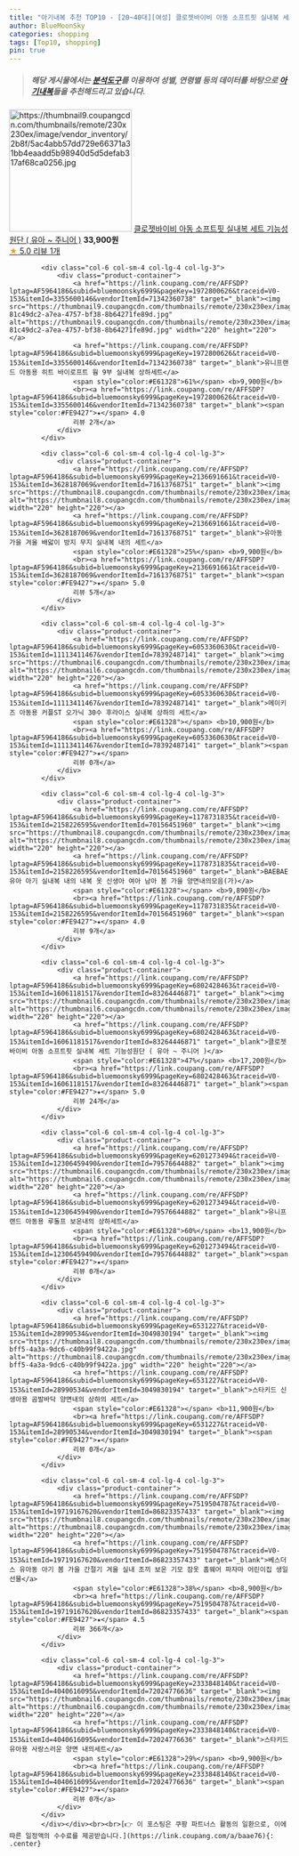 ```yaml
---
title: "아기내복 추천 TOP10 - [20~40대][여성] 클로젯바이비 아동 소프트핏 실내복 세트 기능성원단 ( 유아 ~ 주니어 )"
author: BlueMoonSky
categories: shopping
tags: [Top10, shopping]
pin: true
---
```


> ##### 해당 게시물에서는 [**분석도구**](https://itemscout.io/)를 이용하여 **성별**, **연령별** 등의 데이터를 바탕으로 [**아기내복**](https://link.coupang.com/a/baae76)들을 추천해드리고 있습니다.
<div class="container"><div class="row">
            <div class="col-6 col-sm-4 col-lg-4 col-lg-3">
                <div class="product-container">
                    <a href="https://link.coupang.com/re/AFFSDP?lptag=AF5964186&subid=bluemoonsky6999&pageKey=6802428463&traceid=V0-153&itemId=20405431364&vendorItemId=87487674657" target="_blank"><img src="https://thumbnail9.coupangcdn.com/thumbnails/remote/230x230ex/image/vendor_inventory/2b8f/5ac4abb57dd729e66371a31bb4eaadd5b98940d5d5defab317af68ca0256.jpg" alt="https://thumbnail9.coupangcdn.com/thumbnails/remote/230x230ex/image/vendor_inventory/2b8f/5ac4abb57dd729e66371a31bb4eaadd5b98940d5d5defab317af68ca0256.jpg" width="220" height="220"></a>
                    <a href="https://link.coupang.com/re/AFFSDP?lptag=AF5964186&subid=bluemoonsky6999&pageKey=6802428463&traceid=V0-153&itemId=20405431364&vendorItemId=87487674657" target="_blank">클로젯바이비 아동 소프트핏 실내복 세트 기능성원단 ( 유아 ~ 주니어 )</a>
                    <span style="color:#E61328"></span> <b>33,900원</b>
                    <br><a href="https://link.coupang.com/re/AFFSDP?lptag=AF5964186&subid=bluemoonsky6999&pageKey=6802428463&traceid=V0-153&itemId=20405431364&vendorItemId=87487674657" target="_blank"><span style="color:#FE9427">★</span> 5.0
                    리뷰 1개</a>
                </div>
            </div>
            
            <div class="col-6 col-sm-4 col-lg-4 col-lg-3">
                <div class="product-container">
                    <a href="https://link.coupang.com/re/AFFSDP?lptag=AF5964186&subid=bluemoonsky6999&pageKey=1972800626&traceid=V0-153&itemId=3355600146&vendorItemId=71342360738" target="_blank"><img src="https://thumbnail9.coupangcdn.com/thumbnails/remote/230x230ex/image/retail/images/7784194567861330-81c49dc2-a7ea-4757-bf38-8b64271fe89d.jpg" alt="https://thumbnail9.coupangcdn.com/thumbnails/remote/230x230ex/image/retail/images/7784194567861330-81c49dc2-a7ea-4757-bf38-8b64271fe89d.jpg" width="220" height="220"></a>
                    <a href="https://link.coupang.com/re/AFFSDP?lptag=AF5964186&subid=bluemoonsky6999&pageKey=1972800626&traceid=V0-153&itemId=3355600146&vendorItemId=71342360738" target="_blank">유니프랜드 아동용 히트 바이로프트 웜 9부 실내복 상하세트</a>
                    <span style="color:#E61328">61%</span> <b>9,900원</b>
                    <br><a href="https://link.coupang.com/re/AFFSDP?lptag=AF5964186&subid=bluemoonsky6999&pageKey=1972800626&traceid=V0-153&itemId=3355600146&vendorItemId=71342360738" target="_blank"><span style="color:#FE9427">★</span> 4.0
                    리뷰 2개</a>
                </div>
            </div>
            
            <div class="col-6 col-sm-4 col-lg-4 col-lg-3">
                <div class="product-container">
                    <a href="https://link.coupang.com/re/AFFSDP?lptag=AF5964186&subid=bluemoonsky6999&pageKey=2136691661&traceid=V0-153&itemId=3628187069&vendorItemId=71613768751" target="_blank"><img src="https://thumbnail8.coupangcdn.com/thumbnails/remote/230x230ex/image/vendor_inventory/9645/2071c39ae8510475667def553005ddf7a563e9e5fdf51ed23aa104bdb545.jpg" alt="https://thumbnail8.coupangcdn.com/thumbnails/remote/230x230ex/image/vendor_inventory/9645/2071c39ae8510475667def553005ddf7a563e9e5fdf51ed23aa104bdb545.jpg" width="220" height="220"></a>
                    <a href="https://link.coupang.com/re/AFFSDP?lptag=AF5964186&subid=bluemoonsky6999&pageKey=2136691661&traceid=V0-153&itemId=3628187069&vendorItemId=71613768751" target="_blank">유아동 가을 겨울 배앓이 방지 무지 실내복 내의 세트</a>
                    <span style="color:#E61328">25%</span> <b>9,900원</b>
                    <br><a href="https://link.coupang.com/re/AFFSDP?lptag=AF5964186&subid=bluemoonsky6999&pageKey=2136691661&traceid=V0-153&itemId=3628187069&vendorItemId=71613768751" target="_blank"><span style="color:#FE9427">★</span> 5.0
                    리뷰 5개</a>
                </div>
            </div>
            
            <div class="col-6 col-sm-4 col-lg-4 col-lg-3">
                <div class="product-container">
                    <a href="https://link.coupang.com/re/AFFSDP?lptag=AF5964186&subid=bluemoonsky6999&pageKey=6053360630&traceid=V0-153&itemId=11113411467&vendorItemId=78392487141" target="_blank"><img src="https://thumbnail6.coupangcdn.com/thumbnails/remote/230x230ex/image/rs_quotation_api/ehnof26b/d7c9d85f4d2b4e0cbbd38111777ab56b.jpg" alt="https://thumbnail6.coupangcdn.com/thumbnails/remote/230x230ex/image/rs_quotation_api/ehnof26b/d7c9d85f4d2b4e0cbbd38111777ab56b.jpg" width="220" height="220"></a>
                    <a href="https://link.coupang.com/re/AFFSDP?lptag=AF5964186&subid=bluemoonsky6999&pageKey=6053360630&traceid=V0-153&itemId=11113411467&vendorItemId=78392487141" target="_blank">메이키즈 아동용 커플ST 오가닉 30수 후라이스 실내복 상하의 세트</a>
                    <span style="color:#E61328"></span> <b>10,900원</b>
                    <br><a href="https://link.coupang.com/re/AFFSDP?lptag=AF5964186&subid=bluemoonsky6999&pageKey=6053360630&traceid=V0-153&itemId=11113411467&vendorItemId=78392487141" target="_blank"><span style="color:#FE9427">★</span> 
                    리뷰 0개</a>
                </div>
            </div>
            
            <div class="col-6 col-sm-4 col-lg-4 col-lg-3">
                <div class="product-container">
                    <a href="https://link.coupang.com/re/AFFSDP?lptag=AF5964186&subid=bluemoonsky6999&pageKey=1178731835&traceid=V0-153&itemId=2158226595&vendorItemId=70156451960" target="_blank"><img src="https://thumbnail8.coupangcdn.com/thumbnails/remote/230x230ex/image/vendor_inventory/abce/aa7f5d1791db1e98d8a820eb247578e827b7310ba418269db70025cf08f6.jpg" alt="https://thumbnail8.coupangcdn.com/thumbnails/remote/230x230ex/image/vendor_inventory/abce/aa7f5d1791db1e98d8a820eb247578e827b7310ba418269db70025cf08f6.jpg" width="220" height="220"></a>
                    <a href="https://link.coupang.com/re/AFFSDP?lptag=AF5964186&subid=bluemoonsky6999&pageKey=1178731835&traceid=V0-153&itemId=2158226595&vendorItemId=70156451960" target="_blank">BAEBAE 유아 아기 실내복 내의 내복 옷 신생아 여아 남아 봄 가을 양면내의모음(가)</a>
                    <span style="color:#E61328"></span> <b>9,890원</b>
                    <br><a href="https://link.coupang.com/re/AFFSDP?lptag=AF5964186&subid=bluemoonsky6999&pageKey=1178731835&traceid=V0-153&itemId=2158226595&vendorItemId=70156451960" target="_blank"><span style="color:#FE9427">★</span> 4.0
                    리뷰 9개</a>
                </div>
            </div>
            
            <div class="col-6 col-sm-4 col-lg-4 col-lg-3">
                <div class="product-container">
                    <a href="https://link.coupang.com/re/AFFSDP?lptag=AF5964186&subid=bluemoonsky6999&pageKey=6802428463&traceid=V0-153&itemId=16061181517&vendorItemId=83264446871" target="_blank"><img src="https://thumbnail6.coupangcdn.com/thumbnails/remote/230x230ex/image/vendor_inventory/6fd3/0e5025e8581c16186e166cf9827ce714a757ddfdf68552d9d8572b6b72d2.jpg" alt="https://thumbnail6.coupangcdn.com/thumbnails/remote/230x230ex/image/vendor_inventory/6fd3/0e5025e8581c16186e166cf9827ce714a757ddfdf68552d9d8572b6b72d2.jpg" width="220" height="220"></a>
                    <a href="https://link.coupang.com/re/AFFSDP?lptag=AF5964186&subid=bluemoonsky6999&pageKey=6802428463&traceid=V0-153&itemId=16061181517&vendorItemId=83264446871" target="_blank">클로젯바이비 아동 소프트핏 실내복 세트 기능성원단 ( 유아 ~ 주니어 )</a>
                    <span style="color:#E61328">47%</span> <b>17,200원</b>
                    <br><a href="https://link.coupang.com/re/AFFSDP?lptag=AF5964186&subid=bluemoonsky6999&pageKey=6802428463&traceid=V0-153&itemId=16061181517&vendorItemId=83264446871" target="_blank"><span style="color:#FE9427">★</span> 5.0
                    리뷰 24개</a>
                </div>
            </div>
            
            <div class="col-6 col-sm-4 col-lg-4 col-lg-3">
                <div class="product-container">
                    <a href="https://link.coupang.com/re/AFFSDP?lptag=AF5964186&subid=bluemoonsky6999&pageKey=6201273494&traceid=V0-153&itemId=12306459490&vendorItemId=79576644882" target="_blank"><img src="https://thumbnail6.coupangcdn.com/thumbnails/remote/230x230ex/image/rs_quotation_api/hxqdi7i0/34e2da6aaa51432d8a32bbf7606e4e50.jpg" alt="https://thumbnail6.coupangcdn.com/thumbnails/remote/230x230ex/image/rs_quotation_api/hxqdi7i0/34e2da6aaa51432d8a32bbf7606e4e50.jpg" width="220" height="220"></a>
                    <a href="https://link.coupang.com/re/AFFSDP?lptag=AF5964186&subid=bluemoonsky6999&pageKey=6201273494&traceid=V0-153&itemId=12306459490&vendorItemId=79576644882" target="_blank">유니프랜드 아동용 루돌프 보온내의 상하세트</a>
                    <span style="color:#E61328">60%</span> <b>13,900원</b>
                    <br><a href="https://link.coupang.com/re/AFFSDP?lptag=AF5964186&subid=bluemoonsky6999&pageKey=6201273494&traceid=V0-153&itemId=12306459490&vendorItemId=79576644882" target="_blank"><span style="color:#FE9427">★</span> 
                    리뷰 0개</a>
                </div>
            </div>
            
            <div class="col-6 col-sm-4 col-lg-4 col-lg-3">
                <div class="product-container">
                    <a href="https://link.coupang.com/re/AFFSDP?lptag=AF5964186&subid=bluemoonsky6999&pageKey=6531227&traceid=V0-153&itemId=28990534&vendorItemId=3049830194" target="_blank"><img src="https://thumbnail8.coupangcdn.com/thumbnails/remote/230x230ex/image/vendor_inventory/images/2016/09/22/20/8/7f0b5bd5-bff5-4a3a-9dc6-c40b99f9422a.jpg" alt="https://thumbnail8.coupangcdn.com/thumbnails/remote/230x230ex/image/vendor_inventory/images/2016/09/22/20/8/7f0b5bd5-bff5-4a3a-9dc6-c40b99f9422a.jpg" width="220" height="220"></a>
                    <a href="https://link.coupang.com/re/AFFSDP?lptag=AF5964186&subid=bluemoonsky6999&pageKey=6531227&traceid=V0-153&itemId=28990534&vendorItemId=3049830194" target="_blank">스타키드 신생아용 곰발바닥 양면내의 상하의 세트</a>
                    <span style="color:#E61328"></span> <b>11,900원</b>
                    <br><a href="https://link.coupang.com/re/AFFSDP?lptag=AF5964186&subid=bluemoonsky6999&pageKey=6531227&traceid=V0-153&itemId=28990534&vendorItemId=3049830194" target="_blank"><span style="color:#FE9427">★</span> 
                    리뷰 0개</a>
                </div>
            </div>
            
            <div class="col-6 col-sm-4 col-lg-4 col-lg-3">
                <div class="product-container">
                    <a href="https://link.coupang.com/re/AFFSDP?lptag=AF5964186&subid=bluemoonsky6999&pageKey=7519504787&traceid=V0-153&itemId=19719167620&vendorItemId=86823357433" target="_blank"><img src="https://thumbnail8.coupangcdn.com/thumbnails/remote/230x230ex/image/vendor_inventory/0239/9de42888920f807a01e874b8a80e711e4d51fc84777b0a7559deb4af3772.jpg" alt="https://thumbnail8.coupangcdn.com/thumbnails/remote/230x230ex/image/vendor_inventory/0239/9de42888920f807a01e874b8a80e711e4d51fc84777b0a7559deb4af3772.jpg" width="220" height="220"></a>
                    <a href="https://link.coupang.com/re/AFFSDP?lptag=AF5964186&subid=bluemoonsky6999&pageKey=7519504787&traceid=V0-153&itemId=19719167620&vendorItemId=86823357433" target="_blank">베스더스 유아동 아기 봄 가을 간절기 겨울 실내 조끼 보온 기모 잠옷 홈웨어 파자마 어린이집 생일 선물</a>
                    <span style="color:#E61328">38%</span> <b>8,900원</b>
                    <br><a href="https://link.coupang.com/re/AFFSDP?lptag=AF5964186&subid=bluemoonsky6999&pageKey=7519504787&traceid=V0-153&itemId=19719167620&vendorItemId=86823357433" target="_blank"><span style="color:#FE9427">★</span> 4.5
                    리뷰 366개</a>
                </div>
            </div>
            
            <div class="col-6 col-sm-4 col-lg-4 col-lg-3">
                <div class="product-container">
                    <a href="https://link.coupang.com/re/AFFSDP?lptag=AF5964186&subid=bluemoonsky6999&pageKey=2333848140&traceid=V0-153&itemId=4040616095&vendorItemId=72024776636" target="_blank"><img src="https://thumbnail6.coupangcdn.com/thumbnails/remote/230x230ex/image/rs_quotation_api/a3d0/d6d86801b85dae1b6ee6f1badf9e8f8ad773a135190404b3980f4e64ed71.jpg" alt="https://thumbnail6.coupangcdn.com/thumbnails/remote/230x230ex/image/rs_quotation_api/a3d0/d6d86801b85dae1b6ee6f1badf9e8f8ad773a135190404b3980f4e64ed71.jpg" width="220" height="220"></a>
                    <a href="https://link.coupang.com/re/AFFSDP?lptag=AF5964186&subid=bluemoonsky6999&pageKey=2333848140&traceid=V0-153&itemId=4040616095&vendorItemId=72024776636" target="_blank">스타키드 유아용 사랑스러운 양면 내의세트</a>
                    <span style="color:#E61328">29%</span> <b>9,900원</b>
                    <br><a href="https://link.coupang.com/re/AFFSDP?lptag=AF5964186&subid=bluemoonsky6999&pageKey=2333848140&traceid=V0-153&itemId=4040616095&vendorItemId=72024776636" target="_blank"><span style="color:#FE9427">★</span> 
                    리뷰 0개</a>
                </div>
            </div>
            </div></div><br><br>[👉 이 포스팅은 쿠팡 파트너스 활동의 일환으로, 이에 따른 일정액의 수수료를 제공받습니다.](https://link.coupang.com/a/baae76){: .center}